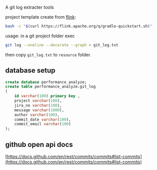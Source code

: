 A git log extracter tools

project template create from [flink](https://nightlies.apache.org/flink/flink-docs-release-1.10/dev/projectsetup/java_api_quickstart.html#gradle):
```bash
bash -c "$(curl https://flink.apache.org/q/gradle-quickstart.sh)"
```

usage:
in a git project folder exec
```bash
git log --oneline --decorate --graph > git_log.txt
```
then copy `git_log.txt` to `resource` folder.

## database setup

```sql
create database performance_analyze;
create table performance_analyze.git_log
(
    id varchar(100) primary key ,
    project varchar(100),
    jira_no varchar(100),
    message varchar(1000),
    author varchar(100),
    commit_date varchar(100),
    commit_email varchar(100)
);
```

## github open api docs
[https://docs.github.com/en/rest/commits/commits#list-commits](https://docs.github.com/en/rest/commits/commits#list-commits)
